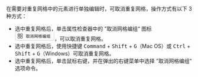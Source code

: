 在需要对重复网格中的元素进行单独编辑时，可取消重复网格，操作方式有以下 3 种方式：

+   选中重复网格后，单击属性检查器中的 ”取消网格编组“ 图标 ![03](./images/03.png)，可以取消重复网格。
+   选中重复网格后，使用快捷键 <kbd>Command</kbd> + <kbd>Shift</kbd> + <kbd>G</kbd>（Mac OS）或 <kbd>Ctrl</kbd> + <kbd>Shift</kbd> + <kbd>G</kbd>（Windows）可取消重复网格。
+   选中重复网格后，单击鼠标右键，并在弹出的右键菜单中选择 ”取消网格编组“ 选项命令。